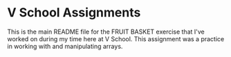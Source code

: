 V School Assignments  
====================

This is the main README file for the FRUIT BASKET exercise that I've worked on during my time here at V School. This assignment was a practice in working with and manipulating arrays. 
